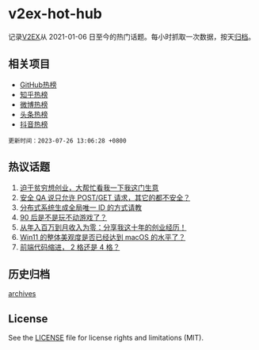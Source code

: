 # v2ex-hot-hub

 记录[V2EX](https://www.v2ex.com/)从 2021-01-06 日至今的热门话题。每小时抓取一次数据，按天[归档](archives)。
 
 ## 相关项目

- [GitHub热榜](https://github.com/lonnyzhang423/github-hot-hub)
- [知乎热榜](https://github.com/lonnyzhang423/zhihu-hot-hub)
- [微博热榜](https://github.com/lonnyzhang423/weibo-hot-hub)
- [头条热榜](https://github.com/lonnyzhang423/toutiao-hot-hub)
- [抖音热榜](https://github.com/lonnyzhang423/douyin-hot-hub)


 `更新时间：2023-07-26 13:06:28 +0800`

## 热议话题

1. [迫于贫穷想创业，大帮忙看我一下我这门生意](https://www.v2ex.com/t/959572)
1. [安全 QA 说只允许 POST/GET 请求，其它的都不安全？](https://www.v2ex.com/t/959602)
1. [分布式系统生成全局唯一 ID 的方式请教](https://www.v2ex.com/t/959560)
1. [90 后是不是玩不动游戏了？](https://www.v2ex.com/t/959778)
1. [从年入百万到月收入为零：分享我这十年的创业经历！](https://www.v2ex.com/t/959670)
1. [Win11 的整体美观度是否已经达到 macOS 的水平了？](https://www.v2ex.com/t/959628)
1. [前端代码缩进， 2 格还是 4 格？](https://www.v2ex.com/t/959588)

## 历史归档

[archives](archives)

## License

See the [LICENSE](LICENSE) file for license rights and limitations (MIT).
